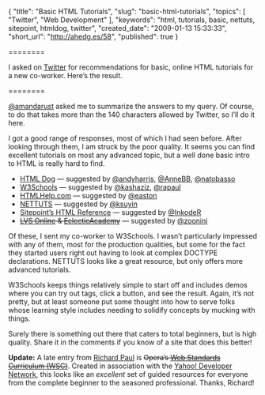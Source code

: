 {
  "title": "Basic HTML Tutorials",
  "slug": "basic-html-tutorials",
  "topics": [
    "Twitter",
    "Web Development"
  ],
  "keywords": "html, tutorials, basic, nettuts, sitepoint, htmldog, twitter",
  "created_date": "2009-01-13 15:33:33",
  "short_url": "http://ahedg.es/58",
  "published": true
}

========

I asked on [Twitter](https://twitter.com/segdeha/status/1114108347) for recommendations for basic, online HTML tutorials for a new co-worker. Here’s the result.

========

[@amandarust](https://twitter.com/amandarust) asked me to summarize the answers to my query. Of course, to do that takes more than the 140 characters allowed by Twitter, so I’ll do it here.

I got a good range of responses, most of which I had seen before. After looking through them, I am struck by the poor quality. It seems you can find excellent tutorials on most any advanced topic, but a well done basic intro to HTML is really hard to find.

* [HTML Dog](http://htmldog.com/guides/htmlbeginner/) — suggested by [@andyharris](https://twitter.com/andyharris), [@AnneBB](https://twitter.com/AnneBB), [@natobasso](https://twitter.com/natobasso)
* [W3Schools](http://www.w3schools.com/html/) — suggested by [@kashaziz](https://twitter.com/kashaziz), [@rapaul](https://twitter.com/rapaul)
* [HTMLHelp.com](http://htmlhelp.com/) — suggested by [@easton](https://twitter.com/easton)
* [NETTUTS](http://nettuts.com/) — suggested by [@ksuyin](https://twitter.com/ksuyin)
* [Sitepoint’s HTML Reference](http://reference.sitepoint.com/html/) — suggested by [@InkodeR](https://twitter.com/InkodeR)
* ~~[LVS Online](http://www.lvsassociates.com/) & [EclecticAcademy](http://www.eclecticacademy.com/)~~ — suggested by [@zoonini](https://twitter.com/zoonini)

Of these, I sent my co-worker to W3Schools. I wasn’t particularly impressed with any of them, most for the production qualities, but some for the fact they started users right out having to look at complex DOCTYPE declarations. NETTUTS  looks like a great resource, but only offers more advanced tutorials.

W3Schools keeps things relatively simple to start off and includes demos where you can try out tags, click a button, and see the result. Again, it’s not pretty, but at least someone put some thought into how to serve folks whose learning style includes needing to solidify concepts by mucking with things.

Surely there is something out there that caters to total beginners, but is high quality. Share it in the comments if you know of a site that does this better!

**Update:** A late entry from [Richard Paul](https://twitter.com/rapaul) is ~~Opera’s [Web Standards Curriculum (WSC)](http://www.opera.com/company/education/curriculum/)~~. Created in association with the [Yahoo! Developer Network](http://developer.yahoo.com/), this looks like an _excellent_ set of guided resources for everyone from the complete beginner to the seasoned professional. Thanks, Richard!

